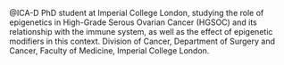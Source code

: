@ICA-D
PhD student at Imperial College London, studying the role of epigenetics in High-Grade Serous Ovarian Cancer (HGSOC) and its relationship with the immune system, as well as the effect of epigenetic modifiers in this context.
Division of Cancer, Department of Surgery and Cancer, Faculty of Medicine, Imperial College London.

